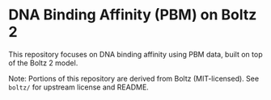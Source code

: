 # DNA Binding Affinity (PBM) on Boltz 2

This repository focuses on DNA binding affinity using PBM data, built on top of the Boltz 2 model.

Note: Portions of this repository are derived from Boltz (MIT-licensed). See `boltz/` for upstream license and README.



